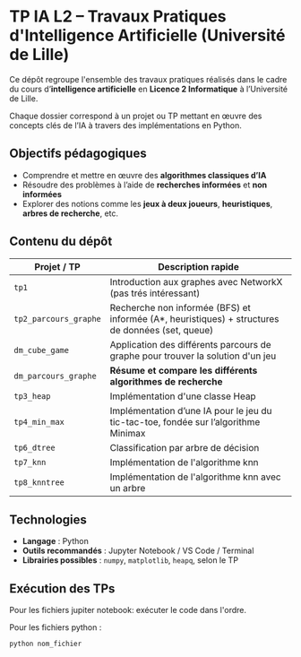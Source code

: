 # TP IA L2 – Travaux Pratiques d'Intelligence Artificielle (Université de Lille)

Ce dépôt regroupe l'ensemble des travaux pratiques réalisés dans le cadre du cours d’**intelligence artificielle** en **Licence 2 Informatique** à l’Université de Lille.

Chaque dossier correspond à un projet ou TP mettant en œuvre des concepts clés de l’IA à travers des implémentations en Python.

## Objectifs pédagogiques

- Comprendre et mettre en œuvre des **algorithmes classiques d’IA**
- Résoudre des problèmes à l’aide de **recherches informées** et **non informées**
- Explorer des notions comme les **jeux à deux joueurs**, **heuristiques**, **arbres de recherche**, etc.

## Contenu du dépôt

| Projet / TP | Description rapide |
|-------------|--------------------|
| `tp1`                 | Introduction aux graphes avec NetworkX (pas trés intéressant) |
| `tp2_parcours_graphe` | Recherche non informée (BFS) et informée (A*, heuristiques) + structures de données (set, queue) |
| `dm_cube_game`        | Application des différents parcours de graphe pour trouver la solution d'un jeu |
| `dm_parcours_graphe`  | **Résume et compare les différents algorithmes de recherche** |
| `tp3_heap`            | Implémentation d'une classe Heap |
| `tp4_min_max`         | Implémentation d’une IA pour le jeu du tic-tac-toe, fondée sur l’algorithme Minimax |
| `tp6_dtree`| Classification par arbre de décision |
| `tp7_knn`| Implémentation de l'algorithme knn |
| `tp8_knntree`| Implémentation de l'algorithme knn avec un arbre |

## Technologies

- **Langage** : Python
- **Outils recommandés** : Jupyter Notebook / VS Code / Terminal
- **Librairies possibles** : `numpy`, `matplotlib`, `heapq`, selon le TP

## Exécution des TPs

Pour les fichiers jupiter notebook: exécuter le code dans l'ordre.

Pour les fichiers python : 
```bash 
python nom_fichier
```
